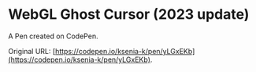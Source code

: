 # WebGL Ghost Cursor (2023 update)

A Pen created on CodePen.

Original URL: [https://codepen.io/ksenia-k/pen/yLGxEKb](https://codepen.io/ksenia-k/pen/yLGxEKb).

